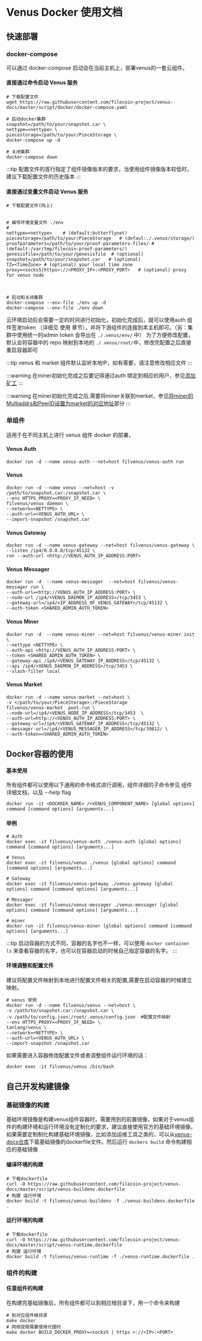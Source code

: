 # Venus Docker 使用文档

## 快速部署

### docker-compose
可以通过 docker-compose 启动会在当前主机上，部署venus的一套云组件。

#### 直接通过命令启动 Venus 服务

```shell
# 下载配置文件
wget https://raw.githubusercontent.com/filecoin-project/venus-docs/master/script/docker/docker-compose.yaml

# 启动docker集群
snapshot=/path/to/your/snapshot.car \
nettype=<nettype> \
piecestorage=/path/to/your/PieceStorage \
docker-compose up -d

# 关闭集群
docker-compose down
```
:::tip
配置文件的首行指定了组件镜像版本的要求，当使用组件镜像版本较低时，建议下载配置文件的历史版本
:::



#### 直接通过变量文件启动 Venus 服务

```shell
# 下载配置文件(同上)


# 编写环境变量文件 ./env 
# 
nettype=<nettype>    # (default:butterflynet)
piecestorage=/path/to/your/PieceStorage   # (defaul:./.venus/storage/)
proofparameters=/path/to/your/proof-parameters-files/ # (default:/var/tmp/filecoin-proof-parameters/)
genesisfile=/path/to/your/genesisfile  # (optional) 
snapshot=/path/to/your/snapshot.car   # (optional)
TZ=<TimeZone> # (optional) your local time zone
proxy=<socks5|https>://<PROXY_IP>:<PROXY_PORT>   # (optional) proxy for venus node

 

# 启动和关闭集群
docker-compose --env-file ./env up -d
docker-compose --env-file ./env down
```

云环境启动后会需要一定的时间进行初始化，初始化完成后，就可以使用auth 组件签发token （详细见 使用 章节），并将下游组件的连接到本主机即可。（另：集群中使用统一的admin token 会导出在 `./.venus/env/` 中）
为了方便修改配置，默认会将容器中的 repo 映射到本地的 `./.venus/root/`中，修改完配置之后直接重启容器即可

:::tip
venus 和 market 组件默认监听本地IP，如有需要，请注意修改相应文件
:::

:::warning
在miner初始化完成之后要记得通过auth 绑定到相应的用户，参见[添加矿工](https://github.com/filecoin-project/venus-auth/blob/master/docs/zh/%E5%BF%AB%E9%80%9F%E4%B8%8A%E6%89%8B.md#miner-%E7%9B%B8%E5%85%B3)
:::

:::warning
在miner初始化完成之后,需要将miner关联到merket，参见[将miner的Multiaddrs和PeerID设置为market的对应地址](https://venus.filecoin.io/zh/market/using-venus-market-for-miner.html#%E4%BD%BF%E7%94%A8%E8%87%AA%E5%B7%B1%E7%9A%84venus%E8%8A%82%E7%82%B9)部分
:::


### 单组件

适用于在不同主机上进行 venus 组件 docker 的部署，

#### Venus Auth

```shell
docker run -d --name venus-auth --net=host filvenus/venus-auth run
```

#### Venus

```shell
docker run -d --name venus --net=host -v /path/to/snapshot.car:/snapshot.car \
--env HTTPS_PROXY=<PROXY_IF_NEED> \
filvenus/venus daemon \
--network=<NETTYPE> \
--auth-url=<VENUS_AUTH_URL> \
--import-snapshot /snapshot.car 
```

#### Venus Gateway

```shell
docker run -d --name venus-gateway --net=host filvenus/venus-gateway \
--listen /ip4/0.0.0.0/tcp/45132 \
run --auth-url <http://VENUS_AUTH_IP_ADDRESS:PORT>
```


#### Venus Messager

```shell
docker run -d  --name venus-messager  --net=host filvenus/venus-messager run \
--auth-url=<http://VENUS_AUTH_IP_ADDRESS:PORT> \
--node-url /ip4/<VENUS_DAEMON_IP_ADDRESS>/tcp/3453 \
--gateway-url=/ip4/<IP_ADDRESS_OF_VENUS_GATEWAY>/tcp/45132 \
--auth-token <SHARED_ADMIN_AUTH_TOKEN> 
```

#### Venus Miner

```shell
docker run -d  --name venus-miner --net=host filvenus/venus-miner init \
--nettype <NETTYPE> \
--auth-api <http://VENUS_AUTH_IP_ADDRESS:PORT> \
--token <SHARED_ADMIN_AUTH_TOKEN> \
--gateway-api /ip4/<VENUS_GATEWAY_IP_ADDRESS>/tcp/45132 \
--api /ip4/<VENUS_DAEMON_IP_ADDRESS>/tcp/3453 \
--slash-filter local
```


#### Venus Market

```shell
docker run -d --name venus-market --net=host \
-v </path/to/your/PieceStorage>:/PieceStorage
filvenus/venus-market  pool-run \
--node-url=/ip4/<VENUS_NODE_IP_ADDRESS>/tcp/3453  \
--auth-url=http://<VENUS_AUTH_IP_ADDRESS:PORT> \
--gateway-url=/ip4/<VENUS_GATEWAY_IP_ADDRESS>/tcp/45132 \
--messager-url=/ip4/<VENUS_MESSAGER_IP_ADDRESS>/tcp/39812/ \
--auth-token=<SHARED_ADMIN_AUTH_TOKEN>

```



## Docker容器的使用

#### 基本使用
所有组件都可以使用以下通用的命令格式进行调用，组件详细的子命令参见 组件详细文档，以及 --help flag

```shell
docker run -it <DOCKKER_NAME> /<VENUS_COMPONENT_NAME> [global options] command [command options] [arguments...]
```

#### 举例
```shell
# Auth
docker exec -it filvenus/venus-auth ./venus-auth [global options] command [command options] [arguments...]

# Venus
docker exec -it filvenus/venus ./venus [global options] command [command options] [arguments...]

# Gateway
docker exec -it filvenus/venus-gateway ./venus-gateway [global options] command [command options] [arguments...]

# Messager
docker exec -it filvenus/venus-messager ./venus-messager [global options] command [command options] [arguments...]

# miner
docker run -it filvenus/venus-miner [global options] command [command options] [arguments...]
```
:::tip
启动容器的方式不同，容器的名字也不一样，可以使用  `docker container ls` 来查看容器的名字，也可以在容器启动的时候自己指定容器的名字。
:::

#### 环境调整和配置文件

建议将配置文件映射到本地进行配置文件相关的配置,需要在启动容器的时候建立映射。

```shell
# venus 举例
docker run -d --name filvenus/venus --net=host \
-v /path/to/snapshot.car:/snapshot.car \
-v /path/to/config.json:/root/.venus/config.json  #配置文件映射
--env HTTPS_PROXY=<PROXY_IF_NEED> \
tanlang/venus \
--network=<NETTYPE> \
--auth-url=<VENUS_AUTH_URL> \
--import-snapshot /snapshot.car 
```

如果需要进入容器修改配置文件或者调整组件运行环境的话：

```shell
docker exec -it filvenus/venus /bin/bash
```

## 自己开发构建镜像

### 基础镜像的构建

基础环境镜像是构建venus组件容器时，需要用到的前置镜像，如果对于venus组件的构建环境和运行环境没有定制化的要求，建议直接使用官方的基础环境镜像。
如果需要定制制化构建基础环境镜像，比如添加运维工具之类的，可以从[venus-docs仓库](https://github.com/filecoin-project/venus-docs/tree/master/script)下载基础镜像的dockerfile文件。然后运行 `dockers build` 命令构建相应的基础镜像

#### 编译环境的构建

```shell
# 下载dockerfile
curl -O https://raw.githubusercontent.com/filecoin-project/venus-docs/master/script/venus-buildenv.dockerfile
# 构建 运行环境
docker build -t filvenus/venus-buildenv -f ./venus-buildenv.dockerfile .
```

#### 运行环境的构建

```shell
# 下载dockerfile
curl -O https://raw.githubusercontent.com/filecoin-project/venus-docs/master/script/venus-runtime.dockerfile
# 构建 运行环境
docker build -t filvenus/venus-runtime -f ./venus-runtime.dockerfile .
```

### 组件的构建

#### 任意组件的构建

在构建完基础镜像后，所有组件都可以到相应根目录下，用一个命令来构建

```shell
# 到对应组件根目录
make docker
# 网络受限需要使用代理时
make docker BUILD_DOCKER_PROXY=<socks5 | https >://<IP>:<PORT> 
```

